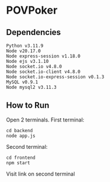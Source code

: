 # POVPoker

## Dependencies
```console
Python v3.11.9
Node v20.17.0
Node express-session v1.18.0
Node ejs v3.1.10
Node socket.io v4.8.0
Node socket.io-client v4.8.0
Node socket.io-express-session v0.1.3
MySQL v0.9.1
Node mysql2 v3.11.3
```

## How to Run
Open 2 terminals. First terminal:
```console
cd backend
node app.js
```
Second terminal:
```console
cd frontend
npm start
```
Visit link on second terminal
